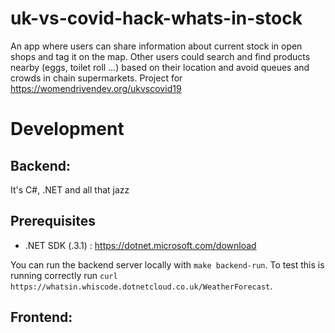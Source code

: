 # uk-vs-covid-hack-whats-in-stock
An app where users can share information about current stock in open shops and tag it on the map. Other users could search and find products nearby (eggs, toilet roll …) based on their location and avoid queues and crowds in chain supermarkets. Project for https://womendrivendev.org/ukvscovid19


# Development

## Backend:

It's C#, .NET and all that jazz

## Prerequisites

- .NET SDK (.3.1) : https://dotnet.microsoft.com/download

You can run the backend server locally with `make backend-run`. To test this is running correctly
run `curl https://whatsin.whiscode.dotnetcloud.co.uk/WeatherForecast`.


## Frontend:
